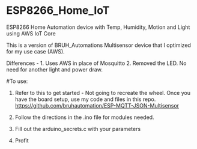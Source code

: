 # ESP8266_Home_IoT
ESP8266 Home Automation device with Temp, Humidity, Motion and Light using AWS IoT Core

This is a version of BRUH_Automations Multisensor device that I optimized for my use case (AWS).

Differences - 1. Uses AWS in place of Mosquitto 2. Removed the LED. No need for another light and power draw.

#To use:
1. Refer to this to get started - Not going to recreate the wheel. Once you have the board setup, use my code and files in this repo.
https://github.com/bruhautomation/ESP-MQTT-JSON-Multisensor

2. Follow the directions in the .ino file for modules needed.

3. Fill out the arduino_secrets.c with your parameters

4. Profit
